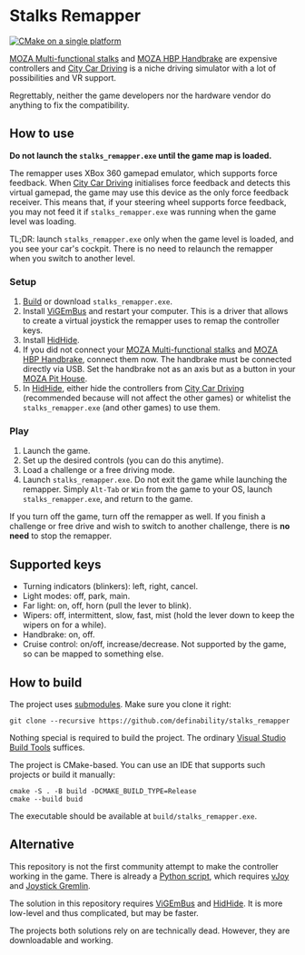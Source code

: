 # Stalks Remapper

[![CMake on a single platform][badge]][badge-status]

[MOZA Multi-functional stalks][moza-stalks] and [MOZA HBP Handbrake][moza-hbp]
are expensive controllers
and [City Car Driving][city-car-driving] is a niche driving simulator
with a lot of possibilities and VR support.

Regrettably, neither the game developers nor the hardware vendor
do anything to fix the compatibility.

## How to use

**Do not launch the `stalks_remapper.exe` until the game map is loaded.**

The remapper uses XBox 360 gamepad emulator, which supports force feedback.
When [City Car Driving][city-car-driving] initialises force feedback
and detects this virtual gamepad,
the game may use this device as the only force feedback receiver.
This means that, if your steering wheel supports force feedback,
you may not feed it if `stalks_remapper.exe` was running
when the game level was loading.

TL;DR: launch `stalks_remapper.exe` only when the game level is loaded,
and you see your car's cockpit.
There is no need to relaunch the remapper when you switch to another level.

### Setup

1. [Build](#how-to-build) or download `stalks_remapper.exe`.
2. Install [ViGEmBus] and restart your computer.
   This is a driver that allows to create a virtual joystick
   the remapper uses to remap the controller keys.
3. Install [HidHide].
4. If you did not connect your
   [MOZA Multi-functional stalks][moza-stalks]
   and [MOZA HBP Handbrake][moza-hbp], connect them now.
   The handbrake must be connected directly via USB.
   Set the handbrake not as an axis but as a button
   in your [MOZA Pit House][moza-pit-house].
5. In [HidHide], either hide the controllers
   from [City Car Driving][city-car-driving]
   (recommended because will not affect the other games)
   or whitelist the `stalks_remapper.exe` (and other games) to use them.

### Play

1. Launch the game.
2. Set up the desired controls (you can do this anytime).
3. Load a challenge or a free driving mode.
4. Launch `stalks_remapper.exe`.
   Do not exit the game while launching the remapper.
   Simply `Alt-Tab` or `Win` from the game to your OS,
   launch `stalks_remapper.exe`, and return to the game.

If you turn off the game, turn off the remapper as well.
If you finish a challenge or free drive and wish to switch to another challenge,
there is **no need** to stop the remapper.

## Supported keys

- Turning indicators (blinkers): left, right, cancel.
- Light modes: off, park, main.
- Far light: on, off, horn (pull the lever to blink).
- Wipers: off, intermittent, slow, fast, mist
  (hold the lever down to keep the wipers on for a while).
- Handbrake: on, off.
- Cruise control: on/off, increase/decrease.
  Not supported by the game, so can be mapped to something else.

## How to build

The project uses [submodules][git-submodule].
Make sure you clone it right:
```shell
git clone --recursive https://github.com/definability/stalks_remapper
```

Nothing special is required to build the project.
The ordinary [Visual Studio Build Tools][vs-build-tools] suffices.

The project is CMake-based.
You can use an IDE that supports such projects or build it manually:
```shell
cmake -S . -B build -DCMAKE_BUILD_TYPE=Release
cmake --build buid
```

The executable should be available at `build/stalks_remapper.exe`.

## Alternative

This repository is not the first community attempt
to make the controller working in the game.
There is already a [Python script][python-remapper],
which requires [vJoy] and [Joystick Gremlin][joystick-gremlin].

The solution in this repository requires [ViGEmBus] and [HidHide].
It is more low-level and thus complicated, but may be faster.

The projects both solutions rely on are technically dead.
However, they are downloadable and working.

[badge]: https://github.com/definability/stalks_remapper/actions/workflows/cmake-single-platform.yml/badge.svg
[badge-status]: https://github.com/definability/stalks_remapper/actions/workflows/cmake-single-platform.yml
[city-car-driving]: https://store.steampowered.com/app/493490/City_Car_Driving/
[CMake]: https://cmake.org/download/
[git-submodule]: https://git-scm.com/book/en/v2/Git-Tools-Submodules
[HidHide]: https://github.com/nefarius/HidHide
[joystick-gremlin]: https://whitemagic.github.io/JoystickGremlin/
[moza-stalks]: https://uk.mozaracing.com/products/multi-function-stalks
[moza-hbp]: https://mozaracing.com/products/hbp-handbrake
[moza-pit-house]: https://mozaracing.com/pages/pit-house
[python-remapper]: https://steamcommunity.com/app/493490/discussions/0/599650845622041126/
[ViGEmBus]: https://github.com/nefarius/ViGEmBus
[vJoy]: https://sourceforge.net/projects/vjoystick/
[vs-build-tools]: https://visualstudio.microsoft.com/visual-cpp-build-tools/
